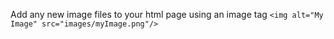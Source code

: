 Add any new image files to your html page using an image tag
`<img alt="My Image" src="images/myImage.png"/>`